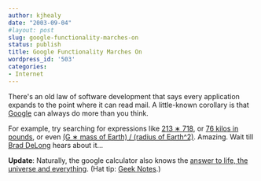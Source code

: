 ```yaml
---
author: kjhealy
date: "2003-09-04"
#layout: post
slug: google-functionality-marches-on
status: publish
title: Google Functionality Marches On
wordpress_id: '503'
categories:
- Internet
---
```


There's an old law of software development that says every application expands to the point where it can read mail. A little-known corollary is that [Google](http://www.google.com) can always do more than you think.

For example, try searching for expressions like [213 &lowast; 718](http://www.google.com/search?hl=en&ie=UTF-8&oe=UTF-8&q=213*718), or [76 kilos in pounds](http://www.google.com/search?q=76+kilos+in+pounds&ie=UTF-8&oe=UTF-8), or even [(G &lowast; mass of Earth) / (radius of Earth^2)](http://www.google.com/search?hl=en&ie=UTF-8&oe=UTF-8&q=(G+*+mass+of+earth)+/+(radius+of+earth+%5E+2)). Amazing. Wait till [Brad DeLong](http://www.j-bradford-delong.net/movable_type/2003_archives/cat_computers_google.html) hears about it…

**Update**: Naturally, the google calculator also knows the [answer to life, the universe and everything](http://www.google.com/search?q=answer+to+life,+the+universe,+and+everything). (Hat tip: [Geek Notes](http://semantics-online.org/geek/2003/08/google_web_calc).)
